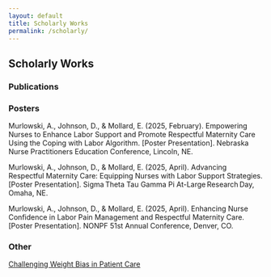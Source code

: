 ```yaml
---
layout: default
title: Scholarly Works
permalink: /scholarly/
---
```

## Scholarly Works
### Publications

### Posters

Murlowski, A., Johnson, D., & Mollard, E. (2025, February). Empowering Nurses to Enhance Labor Support and Promote Respectful Maternity Care Using the Coping with Labor Algorithm. [Poster Presentation]. Nebraska Nurse Practitioners Education Conference, Lincoln, NE. 

Murlowski, A., Johnson, D., & Mollard, E. (2025, April). Advancing Respectful Maternity Care: Equipping Nurses with Labor Support Strategies. [Poster Presentation]. Sigma Theta Tau Gamma Pi At-Large Research Day, Omaha, NE. 

Murlowski, A., Johnson, D., & Mollard, E. (2025, April). Enhancing Nurse Confidence in Labor Pain Management and Respectful Maternity Care. [Poster Presentation]. NONPF 51st Annual Conference, Denver, CO.  

### Other

[Challenging Weight Bias in Patient Care](/challengingweightbias/)
